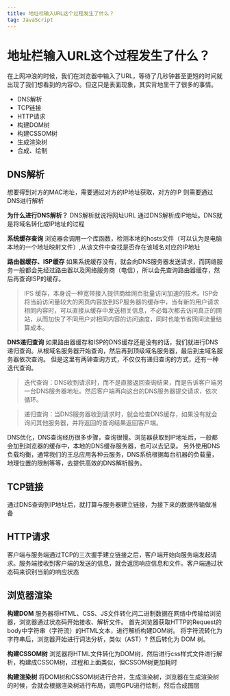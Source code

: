 ```yaml
---
title: 地址栏输入URL这个过程发生了什么？
tag: JavaScript
---
```


# 地址栏输入URL这个过程发生了什么？

在上网冲浪的时候，我们在浏览器中输入了URL，等待了几秒钟甚至更短的时间就出现了我们想看到的内容😍。但这只是表面现象，其实背地里干了很多的事情。

- DNS解析
- TCP链接
- HTTP请求
- 构建DOM树
- 构建CSSOM树
- 生成渲染树
- 合成、绘制

## DNS解析

想要得到对方的MAC地址，需要通过对方的IP地址获取，对方的IP 则需要通过DNS进行解析

 **为什么进行DNS解析？**
 DNS解析就说将网址URL 通过DNS解析成IP地址。DNS就是将域名转化成IP地址的过程

 **系统缓存查询**
 浏览器会调用一个库函数，检测本地的hosts文件（可以认为是电脑本地的一个地址映射文件）,从该文件中查找是否存在该域名对应的IP地址

 **路由器缓存、ISP缓存**
如果系统缓存没有，就会向DNS服务器发送请求，而网络服务一般都会先经过路由器以及网络服务商（电信），所以会先查询路由器缓存，然后再查询ISP的缓存。
> IPS 缓存，本身说一种宽带接入提供商给网页批量访问加速的技术。ISP会将当前访问量较大的网页内容放到ISP服务器的缓存中，当有新的用户请求相同内容时，可以直接从缓存中发送相关信息，不必每次都去访问真正的网站，从而加快了不同用户对相同内容的访问速度，同时也能节省网间流量结算成本。

**DNS递归查询**
如果路由器缓存和ISP的DNS缓存还是没有的话，我们就进行DNS递归查询。从根域名服务器开始查询，然后再到顶级域名服务器，最后到主域名服务器依次查询。
但是这里有两钟查询方式，不仅仅有递归查询的方式，还有一种迭代查询。
> 迭代查询：DNS收到请求时，而不是直接返回查询结果，而是告诉客户端另一台DNS服务器地址。然后客户端再向这台的DNS服务器提交请求，依次循环。

> 递归查询：当DNS服务器收到请求时，就会检查DNS缓存，如果没有就会询问其他服务器，并将返回的查询结果返回客户端。
>
DNS优化，DNS查询经历很多步骤，查询很慢。浏览器获取到IP地址后，一般都会加到浏览器的缓存中，本地的DNS缓存服务器，也可以去记录。
另外使用DNS负载均衡，通常我们的王总应用各种云服务，DNS系统根据每台机器的负载量，地理位置的限制等等，去提供高效的DNS解析服务。

## TCP链接

通过DNS查询到IP地址后，就打算与服务器建立链接，为接下来的数据传输做准备

## HTTP请求

客户端与服务端通过TCP的三次握手建立链接之后，客户端开始向服务端发起请求。服务端接收到客户端的发送的信息，就会返回响应信息和文件。客户端通过状态码来识别当前的响应状态

## 浏览器渲染

**构建DOM**
服务器将HTML、CSS、JS文件转化问二进制数据在网络中传输给浏览器，浏览器通过状态码开始接收、解析文件。
首先浏览器获取HTTP的Request的body中字符串（字符流）的HTML文本，进行解析构建DOM树。
将字符流转化为字符串后，浏览器开始进行词法分析，类似（AST）? 然后转化为 DOM 树。

**构建CSSOM树**
浏览器将HTML文件转化为DOM树，然后进行css样式文件进行解析，构建成CSSOM树，过程和上面类似，但CSSOM树更加耗时

**构建渲染树**
将DOM树和CSSOM树进行合并，生成渲染树，浏览器在生成渲染树的时候，会就会根据渲染树进行布局，调用GPU进行绘制，然后合成图层

